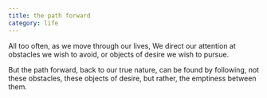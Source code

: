 ```yaml
---
title: the path forward
category: life
---
```


All too often,
as we move through our lives,
We direct our attention
at obstacles we wish to avoid,
or objects of desire
we wish to pursue.

But the path forward,
back to our true nature,
can be found by following,
not these obstacles,
these objects of desire,
but rather,
the emptiness between them.
